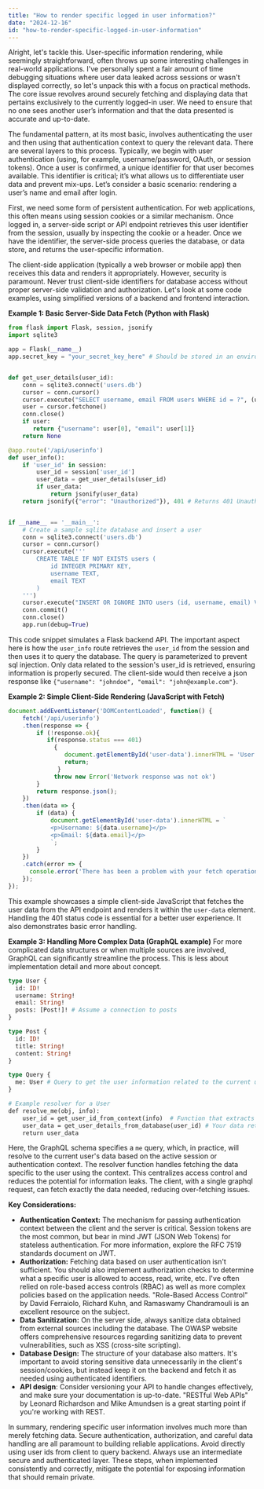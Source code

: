 ```yaml
---
title: "How to render specific logged in user information?"
date: "2024-12-16"
id: "how-to-render-specific-logged-in-user-information"
---
```


Alright, let's tackle this. User-specific information rendering, while seemingly straightforward, often throws up some interesting challenges in real-world applications. I've personally spent a fair amount of time debugging situations where user data leaked across sessions or wasn't displayed correctly, so let's unpack this with a focus on practical methods. The core issue revolves around securely fetching and displaying data that pertains exclusively to the currently logged-in user. We need to ensure that no one sees another user’s information and that the data presented is accurate and up-to-date.

The fundamental pattern, at its most basic, involves authenticating the user and then using that authentication context to query the relevant data. There are several layers to this process. Typically, we begin with user authentication (using, for example, username/password, OAuth, or session tokens). Once a user is confirmed, a unique identifier for that user becomes available. This identifier is critical; it’s what allows us to differentiate user data and prevent mix-ups. Let’s consider a basic scenario: rendering a user’s name and email after login.

First, we need some form of persistent authentication. For web applications, this often means using session cookies or a similar mechanism. Once logged in, a server-side script or API endpoint retrieves this user identifier from the session, usually by inspecting the cookie or a header. Once we have the identifier, the server-side process queries the database, or data store, and returns the user-specific information.

The client-side application (typically a web browser or mobile app) then receives this data and renders it appropriately. However, security is paramount. Never trust client-side identifiers for database access without proper server-side validation and authorization. Let's look at some code examples, using simplified versions of a backend and frontend interaction.

**Example 1: Basic Server-Side Data Fetch (Python with Flask)**

```python
from flask import Flask, session, jsonify
import sqlite3

app = Flask(__name__)
app.secret_key = "your_secret_key_here" # Should be stored in an environment variable


def get_user_details(user_id):
    conn = sqlite3.connect('users.db')
    cursor = conn.cursor()
    cursor.execute("SELECT username, email FROM users WHERE id = ?", (user_id,))
    user = cursor.fetchone()
    conn.close()
    if user:
       return {"username": user[0], "email": user[1]}
    return None

@app.route('/api/userinfo')
def user_info():
    if 'user_id' in session:
        user_id = session['user_id']
        user_data = get_user_details(user_id)
        if user_data:
            return jsonify(user_data)
    return jsonify({"error": "Unauthorized"}), 401 # Returns 401 Unauthorized if not logged in


if __name__ == '__main__':
    # Create a sample sqlite database and insert a user
    conn = sqlite3.connect('users.db')
    cursor = conn.cursor()
    cursor.execute('''
        CREATE TABLE IF NOT EXISTS users (
            id INTEGER PRIMARY KEY,
            username TEXT,
            email TEXT
        )
    ''')
    cursor.execute("INSERT OR IGNORE INTO users (id, username, email) VALUES (?, ?, ?)", (1, "johndoe", "john@example.com"))
    conn.commit()
    conn.close()
    app.run(debug=True)
```

This code snippet simulates a Flask backend API. The important aspect here is how the `user_info` route retrieves the `user_id` from the session and then uses it to query the database. The query is parameterized to prevent sql injection. Only data related to the session's user_id is retrieved, ensuring information is properly secured. The client-side would then receive a json response like `{"username": "johndoe", "email": "john@example.com"}`.

**Example 2: Simple Client-Side Rendering (JavaScript with Fetch)**

```javascript
document.addEventListener('DOMContentLoaded', function() {
    fetch('/api/userinfo')
    .then(response => {
        if (!response.ok){
           if(response.status === 401)
             {
                document.getElementById('user-data').innerHTML = 'User is not logged in.';
                return;
              }
             throw new Error('Network response was not ok')
        }
        return response.json();
    })
    .then(data => {
        if (data) {
            document.getElementById('user-data').innerHTML = `
            <p>Username: ${data.username}</p>
            <p>Email: ${data.email}</p>
            `;
        }
    })
    .catch(error => {
      console.error('There has been a problem with your fetch operation: ', error);
    });
});
```
This example showcases a simple client-side JavaScript that fetches the user data from the API endpoint and renders it within the `user-data` element. Handling the 401 status code is essential for a better user experience. It also demonstrates basic error handling.

**Example 3: Handling More Complex Data (GraphQL example)**
For more complicated data structures or when multiple sources are involved, GraphQL can significantly streamline the process. This is less about implementation detail and more about concept.

```graphql
type User {
  id: ID!
  username: String!
  email: String!
  posts: [Post!]! # Assume a connection to posts
}

type Post {
  id: ID!
  title: String!
  content: String!
}

type Query {
  me: User # Query to get the user information related to the current user.
}

# Example resolver for a User
def resolve_me(obj, info):
    user_id = get_user_id_from_context(info)  # Function that extracts from context
    user_data = get_user_details_from_database(user_id) # Your data retrieval
    return user_data
```

Here, the GraphQL schema specifies a `me` query, which, in practice, will resolve to the current user's data based on the active session or authentication context. The resolver function handles fetching the data specific to the user using the context. This centralizes access control and reduces the potential for information leaks. The client, with a single graphql request, can fetch exactly the data needed, reducing over-fetching issues.

**Key Considerations:**

*   **Authentication Context:** The mechanism for passing authentication context between the client and the server is critical. Session tokens are the most common, but bear in mind JWT (JSON Web Tokens) for stateless authentication. For more information, explore the RFC 7519 standards document on JWT.
*   **Authorization:** Fetching data based on user authentication isn't sufficient. You should also implement authorization checks to determine what a specific user is allowed to access, read, write, etc. I've often relied on role-based access controls (RBAC) as well as more complex policies based on the application needs. "Role-Based Access Control" by David Ferraiolo, Richard Kuhn, and Ramaswamy Chandramouli is an excellent resource on the subject.
*   **Data Sanitization:** On the server side, always sanitize data obtained from external sources including the database. The OWASP website offers comprehensive resources regarding sanitizing data to prevent vulnerabilities, such as XSS (cross-site scripting).
*   **Database Design:** The structure of your database also matters. It's important to avoid storing sensitive data unnecessarily in the client's session/cookies, but instead keep it on the backend and fetch it as needed using authenticated identifiers.
*   **API design**: Consider versioning your API to handle changes effectively, and make sure your documentation is up-to-date. "RESTful Web APIs" by Leonard Richardson and Mike Amundsen is a great starting point if you're working with REST.

In summary, rendering specific user information involves much more than merely fetching data. Secure authentication, authorization, and careful data handling are all paramount to building reliable applications. Avoid directly using user ids from client to query backend. Always use an intermediate secure and authenticated layer. These steps, when implemented consistently and correctly, mitigate the potential for exposing information that should remain private.

